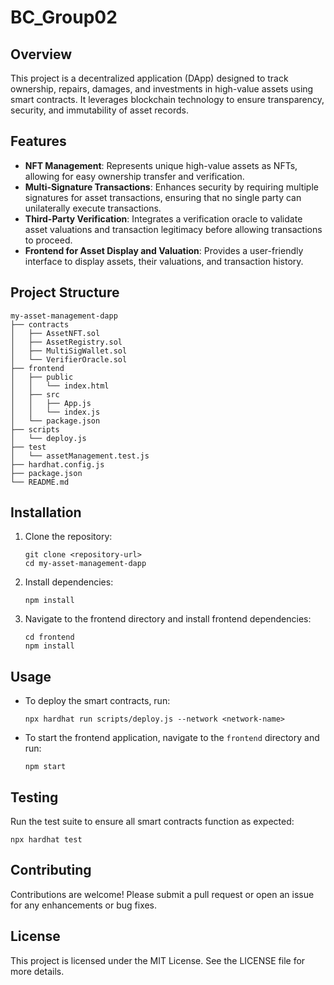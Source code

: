 # BC_Group02

## Overview
This project is a decentralized application (DApp) designed to track ownership, repairs, damages, and investments in high-value assets using smart contracts. It leverages blockchain technology to ensure transparency, security, and immutability of asset records.

## Features
- **NFT Management**: Represents unique high-value assets as NFTs, allowing for easy ownership transfer and verification.
- **Multi-Signature Transactions**: Enhances security by requiring multiple signatures for asset transactions, ensuring that no single party can unilaterally execute transactions.
- **Third-Party Verification**: Integrates a verification oracle to validate asset valuations and transaction legitimacy before allowing transactions to proceed.
- **Frontend for Asset Display and Valuation**: Provides a user-friendly interface to display assets, their valuations, and transaction history.

## Project Structure
```
my-asset-management-dapp
├── contracts
│   ├── AssetNFT.sol
│   ├── AssetRegistry.sol
│   ├── MultiSigWallet.sol
│   └── VerifierOracle.sol
├── frontend
│   ├── public
│   │   └── index.html
│   ├── src
│   │   ├── App.js
│   │   └── index.js
│   └── package.json
├── scripts
│   └── deploy.js
├── test
│   └── assetManagement.test.js
├── hardhat.config.js
├── package.json
└── README.md
```

## Installation
1. Clone the repository:
   ```
   git clone <repository-url>
   cd my-asset-management-dapp
   ```

2. Install dependencies:
   ```
   npm install
   ```

3. Navigate to the frontend directory and install frontend dependencies:
   ```
   cd frontend
   npm install
   ```

## Usage
- To deploy the smart contracts, run:
  ```
  npx hardhat run scripts/deploy.js --network <network-name>
  ```

- To start the frontend application, navigate to the `frontend` directory and run:
  ```
  npm start
  ```

## Testing
Run the test suite to ensure all smart contracts function as expected:
```
npx hardhat test
```

## Contributing
Contributions are welcome! Please submit a pull request or open an issue for any enhancements or bug fixes.

## License
This project is licensed under the MIT License. See the LICENSE file for more details.
